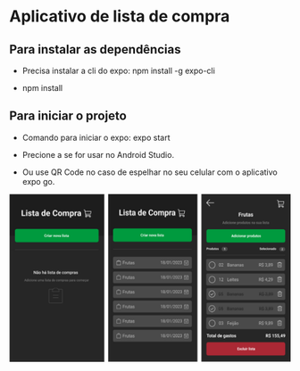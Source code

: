 # Aplicativo de lista de compra
## Para instalar as dependências
- Precisa instalar a cli do expo: npm install -g expo-cli

- npm install

## Para iniciar o projeto
- Comando para iniciar o expo: expo start

- Precione a se for usar no Android Studio.

- Ou use QR Code no caso de espelhar no seu celular com o aplicativo expo go.

<img src="./public/appImage.png" alt="" >